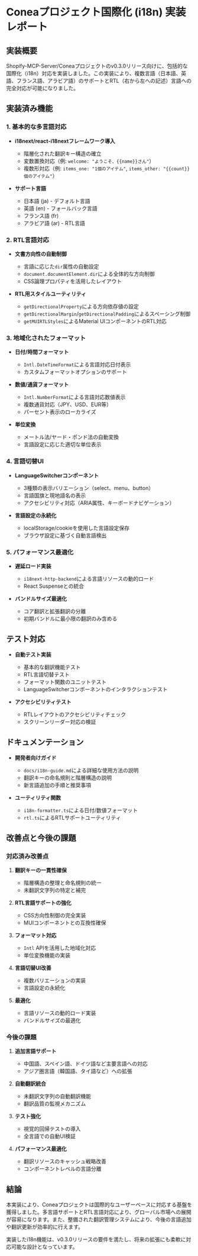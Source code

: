# Coneaプロジェクト国際化 (i18n) 実装レポート

## 実装概要

Shopify-MCP-Server/Coneaプロジェクトのv0.3.0リリース向けに、包括的な国際化（i18n）対応を実装しました。この実装により、複数言語（日本語、英語、フランス語、アラビア語）のサポートとRTL（右から左への記述）言語への完全対応が可能になりました。

## 実装済み機能

### 1. 基本的な多言語対応

- **i18next/react-i18nextフレームワーク導入**
  - 階層化された翻訳キー構造の確立
  - 変数置換対応（例: `welcome: "ようこそ、{{name}}さん"`）
  - 複数形対応（例: `items_one: "1個のアイテム"`, `items_other: "{{count}}個のアイテム"`）

- **サポート言語**
  - 日本語 (ja) - デフォルト言語
  - 英語 (en) - フォールバック言語
  - フランス語 (fr)
  - アラビア語 (ar) - RTL言語

### 2. RTL言語対応

- **文書方向性の自動制御**
  - 言語に応じた`dir`属性の自動設定
  - `document.documentElement.dir`による全体的な方向制御
  - CSS論理プロパティを活用したレイアウト

- **RTL用スタイルユーティリティ**
  - `getDirectionalProperty`による方向依存値の設定
  - `getDirectionalMargin`/`getDirectionalPadding`によるスペーシング制御
  - `getMUIRTLStyles`によるMaterial UIコンポーネントのRTL対応

### 3. 地域化されたフォーマット

- **日付/時間フォーマット**
  - `Intl.DateTimeFormat`による言語対応日付表示
  - カスタムフォーマットオプションのサポート

- **数値/通貨フォーマット**
  - `Intl.NumberFormat`による言語対応数値表示
  - 複数通貨対応（JPY、USD、EUR等）
  - パーセント表示のローカライズ

- **単位変換**
  - メートル法/ヤード・ポンド法の自動変換
  - 言語設定に応じた適切な単位表示

### 4. 言語切替UI

- **LanguageSwitcherコンポーネント**
  - 3種類の表示バリエーション（select、menu、button）
  - 言語国旗と現地語名の表示
  - アクセシビリティ対応（ARIA属性、キーボードナビゲーション）

- **言語設定の永続化**
  - localStorage/cookieを使用した言語設定保存
  - ブラウザ設定に基づく自動言語検出

### 5. パフォーマンス最適化

- **遅延ロード実装**
  - `i18next-http-backend`による言語リソースの動的ロード
  - React Suspenseとの統合

- **バンドルサイズ最適化**
  - コア翻訳と拡張翻訳の分離
  - 初期バンドルに最小限の翻訳のみ含める

## テスト対応

- **自動テスト実装**
  - 基本的な翻訳機能テスト
  - RTL言語切替テスト
  - フォーマット関数のユニットテスト
  - LanguageSwitcherコンポーネントのインタラクションテスト

- **アクセシビリティテスト**
  - RTLレイアウトのアクセシビリティチェック
  - スクリーンリーダー対応の検証

## ドキュメンテーション

- **開発者向けガイド**
  - `docs/i18n-guide.md`による詳細な使用方法の説明
  - 翻訳キーの命名規則と階層構造の説明
  - 新言語追加の手順と推奨事項

- **ユーティリティ関数**
  - `i18n-formatter.ts`による日付/数値フォーマット
  - `rtl.ts`によるRTLサポートユーティリティ

## 改善点と今後の課題

### 対応済み改善点

1. **翻訳キーの一貫性確保**
   - 階層構造の整理と命名規則の統一
   - 未翻訳文字列の特定と補完

2. **RTL言語サポートの強化**
   - CSS方向性制御の完全実装
   - MUIコンポーネントとの互換性確保

3. **フォーマット対応**
   - `Intl` APIを活用した地域化対応
   - 単位変換機能の実装

4. **言語切替UI改善**
   - 複数バリエーションの実装
   - 言語設定の永続化

5. **最適化**
   - 言語リソースの動的ロード実装
   - バンドルサイズの最適化

### 今後の課題

1. **追加言語サポート**
   - 中国語、スペイン語、ドイツ語など主要言語への対応
   - アジア圏言語（韓国語、タイ語など）への拡張

2. **自動翻訳統合**
   - 未翻訳文字列の自動翻訳機能
   - 翻訳品質の監視メカニズム

3. **テスト強化**
   - 視覚的回帰テストの導入
   - 全言語での自動UI検証

4. **パフォーマンス最適化**
   - 翻訳リソースのキャッシュ戦略改善
   - コンポーネントレベルの言語分離

## 結論

本実装により、Coneaプロジェクトは国際的なユーザーベースに対応する基盤を獲得しました。多言語サポートとRTL言語対応により、グローバル市場への展開が容易になります。また、整備された翻訳管理システムにより、今後の言語追加や翻訳更新が効率的に行えます。

実装したi18n機能は、v0.3.0リリースの要件を満たし、将来の拡張にも柔軟に対応可能な設計となっています。